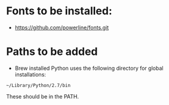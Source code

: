 Fonts to be installed:
======================

-   https://github.com/powerline/fonts.git

Paths to be added
=================

-   Brew installed Python uses the following directory for global
    installations:

<!-- -->

    ~/Library/Python/2.7/bin

These should be in the PATH.
